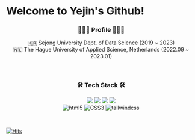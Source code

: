 # Welcome to Yejin's Github!

<h3 align="center">🙋🏻‍♀️ Profile 🙋🏻‍♀️</h3>
<p align='center'>
  🇰🇷 Sejong University Dept. of Data Science (2019 ~ 2023) <br/>
  🇳🇱 The Hague University of Applied Science, Netherlands (2022.09 ~ 2023.01) <br/>
<br><br>
</p>

<h3 align="center">🛠 Tech Stack 🛠</h3>
<p align='center'>
  <img src="https://img.shields.io/badge/javascript-F7DF1E?style=for-the-badge&logo=JavaScript&logoColor=white">
  <img src="https://img.shields.io/badge/typescript-3178C6?style=for-the-badge&logo=TypeScript&logoColor=white">
  <img src="https://img.shields.io/badge/React-61DAFB?style=for-the-badge&logo=React&logoColor=white">
  <img src="https://img.shields.io/badge/React Native-0088CC?style=for-the-badge&logo=React&logoColor=white">
  <br/>
  <img alt="html5" src="https://img.shields.io/badge/HTML5-E34F26?style=for-the-badge&logo=html5&logoColor=white" />
  <img alt="CSS3" src="https://img.shields.io/badge/css3-1572B6?style=for-the-badge&logo=css3&logoColor=white" />
  <img alt="tailwindcss" src="https://img.shields.io/badge/tailwindcss-06B6D4?style=for-the-badge&logo=tailwindcss&logoColor=white" />
  <br/>
</p>

<br>
<!--

<h3 align="center">👩🏻‍💻 Project 👩🏻‍💻</h3>
<div align="center">

🚗 2024.01 ~ 2024.03 아이스브레이킹을 위한 실시간 타이핑 게임 - [티키타자](https://www.tikitaza.com/)

👥 2024.01 모두를 위한 모임 관리 서비스 - [모모](https://momo8.vercel.app/)

🏆 2023.03 ~ 2023.06 제 15회 창의 설계 경진대회 *대상* - [자연어 처리모델을 이용한 상권 분석 서비스 SMooD](https://smood.org/)

🌍 2022.09 ~ 2023.01 Storycrafting methodology app with gamification elements added - [StoryCrafting App](https://youtu.be/U93WIt5ecRA) 

🏆 2022.04 ~ 2022.07 10th CMC 데모데이 *대상* - [밥 미션을 수행하고, 포인트를 적립하라! 밥플레이스](https://bobplace.com/) , [밥플사장님](https://apps.apple.com/kr/app/%EB%B0%A5%ED%94%8C%EC%82%AC%EC%9E%A5%EB%8B%98/id1635526753)

🏆 2021.05 ~ 2021.10 관광데이터 활용 공모전 *장려상*  - [영상, 텍스트 분석 기반 여행지 추천 웹서비스 USPOT](https://github.com/yejinleee/USPOT_Front) `closed`

</div>

-->

<br/>


<div align="center">


<!-- github stats -->

<!-- ## :bug: Stats [![Anurag's GitHub stats](https://github-readme-stats.vercel.app/api?username=rocher71&count_private=true&show_icons=true&theme=great-gatsby)](https://github.com/anuraghazra/github-readme-stats)[![Top Langs](https://github-readme-stats.vercel.app/api/top-langs/?username=rocher71&layout=compact&langs_count=5&theme=dark&hide=c%23)](https://github.com/anuraghazra/github-readme-stats)
<br>
<br>
 --->

[![Hits](https://hits.seeyoufarm.com/api/count/incr/badge.svg?pvs=4&url=https%3A%2F%2Fcolossal-waitress-32b.notion.site%2F99841bd144e54ac6b40faf99071afc78&count_bg=%2379C83D&title_bg=%23555555&icon=&icon_color=%23E7E7E7&title=hits&edge_flat=false)](https://hits.seeyoufarm.com)
</div>
